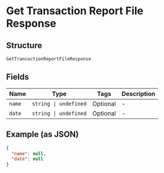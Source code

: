 
# Get Transaction Report File Response

## Structure

`GetTransactionReportFileResponse`

## Fields

| Name | Type | Tags | Description |
|  --- | --- | --- | --- |
| `name` | `string \| undefined` | Optional | - |
| `date` | `string \| undefined` | Optional | - |

## Example (as JSON)

```json
{
  "name": null,
  "date": null
}
```

